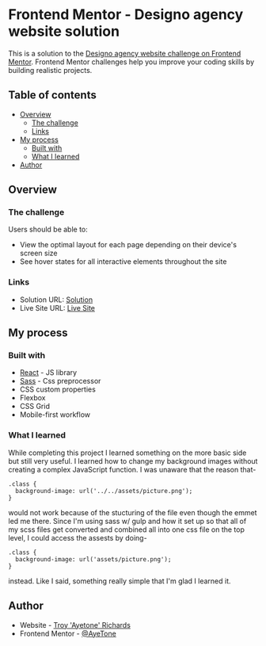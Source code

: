 # Frontend Mentor - Designo agency website solution

This is a solution to the [Designo agency website challenge on Frontend Mentor](https://www.frontendmentor.io/challenges/designo-multipage-website-G48K6rfUT). Frontend Mentor challenges help you improve your coding skills by building realistic projects.

## Table of contents

- [Overview](#overview)
  - [The challenge](#the-challenge)
  - [Links](#links)
- [My process](#my-process)
  - [Built with](#built-with)
  - [What I learned](#what-i-learned)
- [Author](#author)

## Overview

### The challenge

Users should be able to:

- View the optimal layout for each page depending on their device's screen size
- See hover states for all interactive elements throughout the site

### Links

- Solution URL: [Solution](https://your-solution-url.com)
- Live Site URL: [Live Site](https://ayetone.github.io/Designo/)

## My process

### Built with

- [React](https://reactjs.org/) - JS library
- [Sass](https://sass-lang.com/) - Css preprocessor
- CSS custom properties
- Flexbox
- CSS Grid
- Mobile-first workflow

### What I learned

While completing this project I learned something on the more basic side
but still very useful. I learned how to change my background images without creating a complex JavaScript function. I was unaware that the reason that-

```
.class {
  background-image: url('../../assets/picture.png');
}
```

would not work because of the stucturing of the file even though the emmet led me there. Since I'm using sass w/ gulp and how it set up so that all of my scss files get converted and combined all into one css file on the top level, I could access the assests by doing-

```
.class {
  background-image: url('assets/picture.png');
}
```

instead. Like I said, something really simple that I'm glad I learned it.

## Author

- Website - [Troy 'Ayetone' Richards](https://www.troyrichardsdev.com/)
- Frontend Mentor - [@AyeTone](https://www.frontendmentor.io/profile/yourusername)

